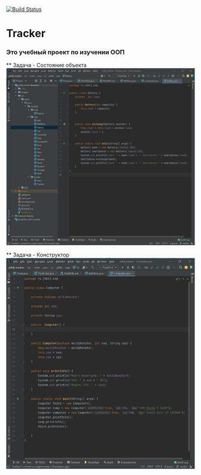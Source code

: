 [![Build Status](https://app.travis-ci.com/krutaxe/job4j_tracker.svg?branch=master)](https://app.travis-ci.com/krutaxe/job4j_tracker)

# Tracker
### Это учебный проект по изучении ООП

** Задача - Состояние объекта
![image of Battery](images/Battery.jpg)


** Задача - Конструктор
![image of Comp](images/Comp.jpg)